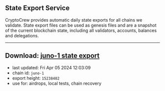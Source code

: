 ## State Export Service
CryptoCrew provides automatic daily state exports for all chains we validate. State export files can be used as genesis files and are a snapshot of the current blockchain state, including all validators, accounts, balances and delegations.

---
**Download: [juno-1 state export](https://dl-eu2.ccvalidators.com/SERVICE/juno/juno-1_export_15238402.json)**
---

- last updated: Fri Apr 05 2024 12:03:09
- chain id: `juno-1`
- export height: `15238402`
- use for: airdrops, local tests, chain recovery
